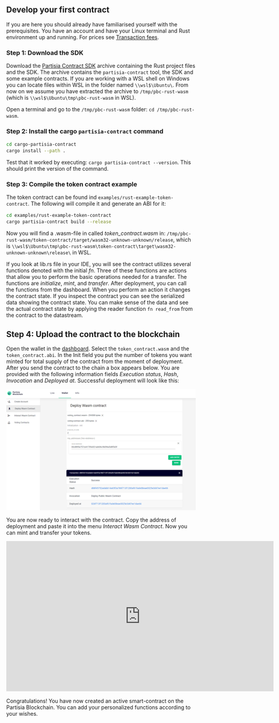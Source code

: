 ## Develop your first contract

If you are here you should already have familiarised yourself with the prerequisites.
You have an account and have your Linux terminal and Rust environment up and running.
For prices see [Transaction fees](transactions.md).

### Step 1: Download the SDK

Download the [Partisia Contract SDK](LINK_TO_RUST_CONTRACT_SDK) archive containing the Rust project
files and the SDK. The archive contains the `partisia-contract` tool, the SDK and some example contracts.
If you are working with a WSL shell on Windows you can locate files within WSL in the folder named `\\wsl$\Ubuntu\`.
From now on we assume you have extracted the archive to `/tmp/pbc-rust-wasm` (which is `\\wsl$\Ubuntu\tmp\pbc-rust-wasm` in WSL).

Open a terminal and go to the `/tmp/pbc-rust-wasm` folder: `cd /tmp/pbc-rust-wasm`.

### Step 2: Install the cargo `partisia-contract` command

```bash 
cd cargo-partisia-contract
cargo install --path .
```

Test that it worked by executing: `cargo partisia-contract --version`. This should print the version of the command.

### Step 3: Compile the token contract example

The token contract can be found ind `examples/rust-example-token-contract`.
The following will compile it and generate an ABI for it:

```` bash
cd examples/rust-example-token-contract
cargo partisia-contract build --release
````

Now you will find a .wasm-file in called *token_contract.wasm* in: `/tmp/pbc-rust-wasm/token-contract/target/wasm32-unknown-unknown/release`, which is `\\wsl$\Ubuntu\tmp\pbc-rust-wasm\token-contract\target\wasm32-unknown-unknown\release\` in WSL.

If you look at lib.rs file in your IDE, you will see the contract utilizes several functions denoted with the initial *fn*. Three of these functions are actions that allow you to perform the basic operations needed for a transfer. The functions are *initialize*, *mint*, and *transfer*. After deployment, you can call the functions from the dashboard. When you perform an action it changes the contract state. If you inspect the contract you can see the serialized data showing the contract state. You can make sense of the data and see the actual contract state by applying the reader function `fn read_from` from the contract to the datastream.

## Step 4: Upload the contract to the blockchain

Open the wallet in the [dashboard](https://dashboard.partisiablockchain.com/wallet/upload_wasm). Select the `token_contract.wasm` and the `token_contract.abi`. In the Init field you put the number of tokens you want minted for total supply of the contract from the moment of deployment. After you send the contract to the chain a box appears below. You are provided with the following information fields *Execution status*, *Hash*, *Invocation* and *Deployed at*.  Successful deployment will look like
this:

![deployment](deployment.png)

You are now ready to interact with the contract. Copy the address of deployment and paste it into the menu *Interact Wasm Contract*. Now you can mint and transfer your tokens.

<div class="embed-video-wrapper">
<iframe width="711" height="400" src="https://www.youtube.com/embed/qV2grtWDxUE" title="YouTube video player" frameborder="0" allowfullscreen></iframe>
</div>

Congratulations! You have now created an active smart-contract on the Partisia Blockchain. You can add your personalized functions according to your wishes.  
